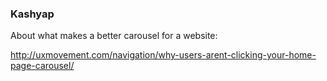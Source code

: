 ### Kashyap


About what makes a better carousel for a website:

http://uxmovement.com/navigation/why-users-arent-clicking-your-home-page-carousel/


